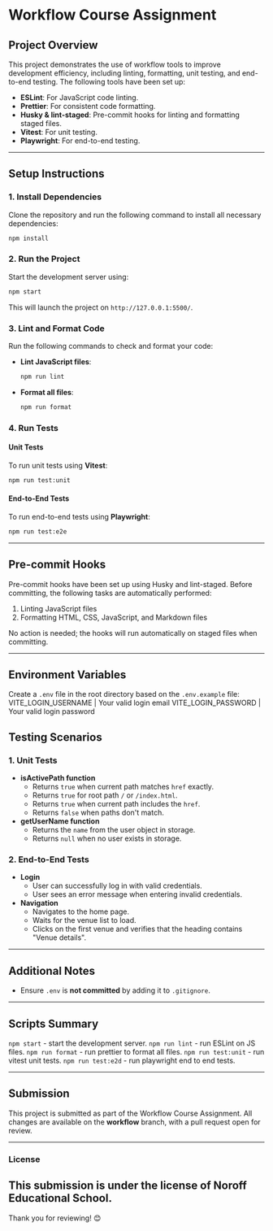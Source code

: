 # Workflow Course Assignment

## Project Overview
This project demonstrates the use of workflow tools to improve development efficiency, including linting, formatting, unit testing, and end-to-end testing. The following tools have been set up:

- **ESLint**: For JavaScript code linting.
- **Prettier**: For consistent code formatting.
- **Husky & lint-staged**: Pre-commit hooks for linting and formatting staged files.
- **Vitest**: For unit testing.
- **Playwright**: For end-to-end testing.

---

## Setup Instructions

### 1. Install Dependencies
Clone the repository and run the following command to install all necessary dependencies:

```bash
npm install
```

### 2. Run the Project
Start the development server using:

```bash
npm start
```
This will launch the project on `http://127.0.0.1:5500/`.

### 3. Lint and Format Code
Run the following commands to check and format your code:

- **Lint JavaScript files**:
  ```bash
  npm run lint
  ```
- **Format all files**:
  ```bash
  npm run format
  ```

### 4. Run Tests

#### Unit Tests
To run unit tests using **Vitest**:

```bash
npm run test:unit
```

#### End-to-End Tests
To run end-to-end tests using **Playwright**:

```bash
npm run test:e2e
```

---

## Pre-commit Hooks
Pre-commit hooks have been set up using Husky and lint-staged. Before committing, the following tasks are automatically performed:

1. Linting JavaScript files
2. Formatting HTML, CSS, JavaScript, and Markdown files

No action is needed; the hooks will run automatically on staged files when committing.

---

## Environment Variables
Create a `.env` file in the root directory based on the `.env.example` file:
VITE_LOGIN_USERNAME | Your valid login email
VITE_LOGIN_PASSWORD | Your valid login password

## Testing Scenarios
### 1. **Unit Tests**
- **isActivePath function**
  - Returns `true` when current path matches `href` exactly.
  - Returns `true` for root path `/` or `/index.html`.
  - Returns `true` when current path includes the `href`.
  - Returns `false` when paths don't match.
- **getUserName function**
  - Returns the `name` from the user object in storage.
  - Returns `null` when no user exists in storage.

### 2. **End-to-End Tests**
- **Login**
  - User can successfully log in with valid credentials.
  - User sees an error message when entering invalid credentials.
- **Navigation**
  - Navigates to the home page.
  - Waits for the venue list to load.
  - Clicks on the first venue and verifies that the heading contains "Venue details".

---

## Additional Notes
- Ensure `.env` is **not committed** by adding it to `.gitignore`.

---

## Scripts Summary
`npm start` - start the development server.
`npm run lint` - run ESLint on JS files.
`npm run format` - run prettier to format all files.
`npm run test:unit` - run vitest unit tests.
`npm run test:e2d` - run playwright end to end tests. 

---

## Submission
This project is submitted as part of the Workflow Course Assignment. All changes are available on the **workflow** branch, with a pull request open for review.

---

### License
This submission is under the license of Noroff Educational School. 
---

Thank you for reviewing! 😊
